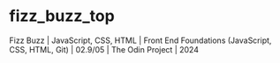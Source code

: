 # fizz_buzz_top
Fizz Buzz | JavaScript, CSS, HTML | Front End Foundations (JavaScript, CSS, HTML, Git) | 02.9/05 | The Odin Project | 2024

